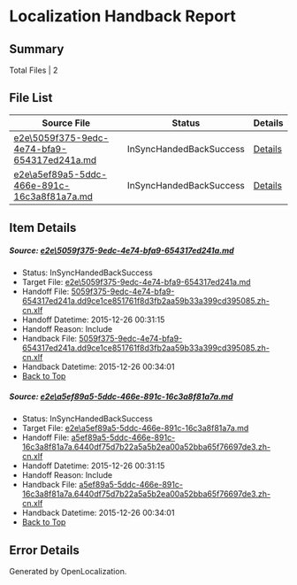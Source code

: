 # <a name='report-top'></a> Localization Handback Report

## Summary
 Total Files | 2

## File List
 Source File | Status | Details 
 ----------- | ------ | ------- 
 [e2e\5059f375-9edc-4e74-bfa9-654317ed241a.md](https://github.com/OpenLocalizationTest/oltest/blob/40149cb4385da304fb6baa51cfb3df97e67579f8/e2e/5059f375-9edc-4e74-bfa9-654317ed241a.md) | InSyncHandedBackSuccess | [Details](#94c6ea81ba92ff1f419c64c9a7376b274f9cceb41)
 [e2e\a5ef89a5-5ddc-466e-891c-16c3a8f81a7a.md](https://github.com/OpenLocalizationTest/oltest/blob/40149cb4385da304fb6baa51cfb3df97e67579f8/e2e/a5ef89a5-5ddc-466e-891c-16c3a8f81a7a.md) | InSyncHandedBackSuccess | [Details](#9c2eba1c6545005dffec4b3587f7cd9384c72cd02)

## Item Details
##### <a name='94c6ea81ba92ff1f419c64c9a7376b274f9cceb41'></a> Source: [e2e\5059f375-9edc-4e74-bfa9-654317ed241a.md](https://github.com/OpenLocalizationTest/oltest/blob/40149cb4385da304fb6baa51cfb3df97e67579f8/e2e/5059f375-9edc-4e74-bfa9-654317ed241a.md)
* Status: InSyncHandedBackSuccess
* Target File: [e2e\5059f375-9edc-4e74-bfa9-654317ed241a.md](https://github.com/OpenLocalizationTestOrg/oltest.zh-cn/blob/c1965dd16349a9fb6c7b32d184d69c0540b2a115/e2e/5059f375-9edc-4e74-bfa9-654317ed241a.md)
* Handoff File: [5059f375-9edc-4e74-bfa9-654317ed241a.dd9ce1ce851761f8d3fb2aa59b33a399cd395085.zh-cn.xlf](https://github.com/OpenLocalizationTestOrg/olhandoff/blob/39c3bc1ec0ca31127bc5967517af0f715ffc3482/ol-handoff/OpenLocalizationTestOrg/oltest.zh-cn/qimu/5059f375-9edc-4e74-bfa9-654317ed241a.dd9ce1ce851761f8d3fb2aa59b33a399cd395085.zh-cn.xlf)
* Handoff Datetime: 2015-12-26 00:31:15
* Handoff Reason: Include
* Handback File: [5059f375-9edc-4e74-bfa9-654317ed241a.dd9ce1ce851761f8d3fb2aa59b33a399cd395085.zh-cn.xlf](https://github.com/OpenLocalizationTestOrg/olhandback/blob/84e67c98dcb40b822446e0eb8a8276dd4bf82386/ol-handback/OpenLocalizationTestOrg/oltest.zh-cn/qimu/5059f375-9edc-4e74-bfa9-654317ed241a.dd9ce1ce851761f8d3fb2aa59b33a399cd395085.zh-cn.xlf)
* Handback Datetime: 2015-12-26 00:34:01
* [Back to Top](#report-top)

##### <a name='9c2eba1c6545005dffec4b3587f7cd9384c72cd02'></a> Source: [e2e\a5ef89a5-5ddc-466e-891c-16c3a8f81a7a.md](https://github.com/OpenLocalizationTest/oltest/blob/40149cb4385da304fb6baa51cfb3df97e67579f8/e2e/a5ef89a5-5ddc-466e-891c-16c3a8f81a7a.md)
* Status: InSyncHandedBackSuccess
* Target File: [e2e\a5ef89a5-5ddc-466e-891c-16c3a8f81a7a.md](https://github.com/OpenLocalizationTestOrg/oltest.zh-cn/blob/c1965dd16349a9fb6c7b32d184d69c0540b2a115/e2e/a5ef89a5-5ddc-466e-891c-16c3a8f81a7a.md)
* Handoff File: [a5ef89a5-5ddc-466e-891c-16c3a8f81a7a.6440df75d7b22a5a5b2ea00a52bba65f76697de3.zh-cn.xlf](https://github.com/OpenLocalizationTestOrg/olhandoff/blob/39c3bc1ec0ca31127bc5967517af0f715ffc3482/ol-handoff/OpenLocalizationTestOrg/oltest.zh-cn/qimu/a5ef89a5-5ddc-466e-891c-16c3a8f81a7a.6440df75d7b22a5a5b2ea00a52bba65f76697de3.zh-cn.xlf)
* Handoff Datetime: 2015-12-26 00:31:15
* Handoff Reason: Include
* Handback File: [a5ef89a5-5ddc-466e-891c-16c3a8f81a7a.6440df75d7b22a5a5b2ea00a52bba65f76697de3.zh-cn.xlf](https://github.com/OpenLocalizationTestOrg/olhandback/blob/84e67c98dcb40b822446e0eb8a8276dd4bf82386/ol-handback/OpenLocalizationTestOrg/oltest.zh-cn/qimu/a5ef89a5-5ddc-466e-891c-16c3a8f81a7a.6440df75d7b22a5a5b2ea00a52bba65f76697de3.zh-cn.xlf)
* Handback Datetime: 2015-12-26 00:34:01
* [Back to Top](#report-top)


## Error Details

Generated by OpenLocalization.
